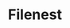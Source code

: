 ---
title: Filenest
titleSuffix: "Build your own File Manager Component"
pageType: home

hero:
    name: Filenest
    text: |
        Build your own
        File Manager Component
    tagline: Filenest provides everything you need to integrate your favorite CDN into your JS/TS app.
    actions:
        - theme: brand
          text: Introduction
          link: /docs/getting-started/introduction
        - theme: alt
          text: Quick Start
          link: /docs/getting-started/quick-start
    image:
        src: /logo.svg

features:
    - title: "Supports Popular Providers"
      details: Load and manage your assets from third party services like Cloudinary in your own app.
      icon: 🔥
    - title: "Build Your Own Component"
      details: Just like Radix UI, Filenest provides you with all the core building blocks. Just add your own styles on top!
      icon: 🎨
    - title: "Integrate Into Your Existing API"
      details: Filesnest comes with adapters to easily create API routes Filenest uses to fetch your data.
      icon: 🚀
---